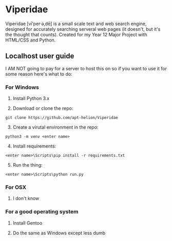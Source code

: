 # Viperidae

Viperidae [vī′per·ə‚dē] is a small scale text and web search engine, designed for accurately searching serveral
web pages (it doesn't, but it's the thought that counts). Created for my Year 12 Major Project with HTML/CSS and Python.

## Localhost user guide

I AM NOT going to pay for a server to host this on so if you want to use it for some reason here's what to do:

### For Windows

1. Install Python 3.x

2. Download or clone the repo:

`git clone https://github.com/apt-helion/Viperidae`

3. Create a virutal environment in the repo:

`python3 -m venv <enter name>`

4. Install requirements:

`<enter name>\Scripts\pip install -r requirements.txt`

5. Run the thing:

`<enter name>\Scripts\python run.py`

### For OSX

1. I don't know

### For a good operating system

1. Install Gentoo

2. Do the same as Windows except less dumb
